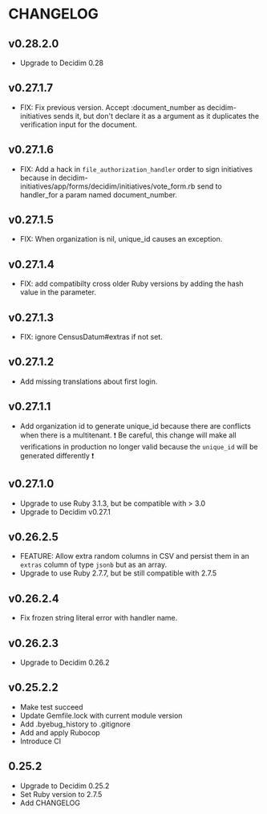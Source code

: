 # CHANGELOG

## v0.28.2.0
 - Upgrade to Decidim 0.28

## v0.27.1.7
 - FIX: Fix previous version. Accept :document_number as decidim-initiatives sends it, but don't declare it as a argument as it duplicates the verification input for the document.

## v0.27.1.6
 - FIX: Add a hack in `file_authorization_handler` order to sign initiatives because in decidim-initiatives/app/forms/decidim/initiatives/vote_form.rb send to handler_for a param named document_number.

## v0.27.1.5
 - FIX: When organization is nil, unique_id causes an exception.

## v0.27.1.4
 - FIX: add compatibilty cross older Ruby versions by adding the hash value in the parameter.

## v0.27.1.3
 - FIX: ignore CensusDatum#extras if not set.

## v0.27.1.2
 - Add missing translations about first login.

## v0.27.1.1
 - Add organization id to generate unique_id because there are conflicts when there is a multitenant.
 ❗ Be careful, this change will make all verifications in production no longer valid because the `unique_id` will be generated differently ❗

## v0.27.1.0
 - Upgrade to use Ruby 3.1.3, but be compatible with > 3.0
 - Upgrade to Decidim v0.27.1

## v0.26.2.5
 - FEATURE: Allow extra random columns in CSV and persist them in an `extras` column of type `jsonb` but as an array.
 - Upgrade to use Ruby 2.7.7, but be still compatible with 2.7.5

## v0.26.2.4
 - Fix frozen string literal error with handler name.

## v0.26.2.3
 - Upgrade to Decidim 0.26.2

## v0.25.2.2
- Make test succeed
- Update Gemfile.lock with current module version
- Add .byebug_history to .gitignore
- Add and apply Rubocop
- Introduce CI

## 0.25.2
- Upgrade to Decidim 0.25.2
- Set Ruby version to 2.7.5
- Add CHANGELOG
